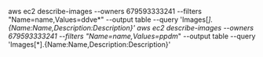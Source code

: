 aws ec2 describe-images --owners 679593333241 --filters "Name=name,Values=ddve*" --output table --query 'Images[*].{Name:Name,Description:Description}'
aws ec2 describe-images --owners 679593333241 --filters "Name=name,Values=ppdm*" --output table --query 'Images[*].{Name:Name,Description:Description}'
